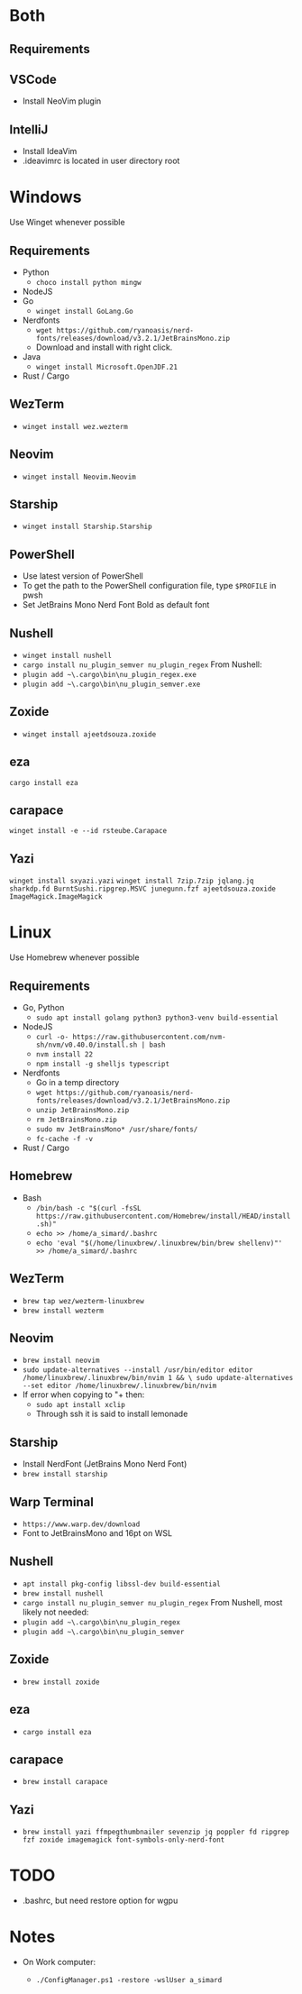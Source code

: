 # Both

## Requirements

## VSCode

- Install NeoVim plugin

## IntelliJ

- Install IdeaVim
- .ideavimrc is located in user directory root

# Windows

Use Winget whenever possible

## Requirements

- Python
  - `choco install python mingw`
- NodeJS
- Go
  - `winget install GoLang.Go`
- Nerdfonts
  - `wget https://github.com/ryanoasis/nerd-fonts/releases/download/v3.2.1/JetBrainsMono.zip`
  - Download and install with right click.
- Java
  - `winget install Microsoft.OpenJDF.21`
- Rust / Cargo

## WezTerm

- `winget install wez.wezterm`

## Neovim

- `winget install Neovim.Neovim`

## Starship

- `winget install Starship.Starship`

## PowerShell

- Use latest version of PowerShell
- To get the path to the PowerShell configuration file, type `$PROFILE` in pwsh
- Set JetBrains Mono Nerd Font Bold as default font

## Nushell

- `winget install nushell`
- `cargo install nu_plugin_semver nu_plugin_regex`
  From Nushell:
- `plugin add ~\.cargo\bin\nu_plugin_regex.exe`
- `plugin add ~\.cargo\bin\nu_plugin_semver.exe`

## Zoxide

- `winget install ajeetdsouza.zoxide`

## eza

`cargo install eza`

## carapace

`winget install -e --id rsteube.Carapace`

## Yazi

`winget install sxyazi.yazi`
`winget install 7zip.7zip jqlang.jq sharkdp.fd BurntSushi.ripgrep.MSVC junegunn.fzf ajeetdsouza.zoxide ImageMagick.ImageMagick`

# Linux

Use Homebrew whenever possible

## Requirements

- Go, Python
  - `sudo apt install golang python3 python3-venv build-essential`
- NodeJS
  - `curl -o- https://raw.githubusercontent.com/nvm-sh/nvm/v0.40.0/install.sh | bash`
  - `nvm install 22`
  - `npm install -g shelljs typescript`
- Nerdfonts
  - Go in a temp directory
  - `wget https://github.com/ryanoasis/nerd-fonts/releases/download/v3.2.1/JetBrainsMono.zip`
  - `unzip JetBrainsMono.zip`
  - `rm JetBrainsMono.zip`
  - `sudo mv JetBrainsMono* /usr/share/fonts/`
  - `fc-cache -f -v`
- Rust / Cargo

## Homebrew

- Bash
  - `/bin/bash -c "$(curl -fsSL https://raw.githubusercontent.com/Homebrew/install/HEAD/install.sh)"`
  - `echo >> /home/a_simard/.bashrc`
  - `echo 'eval "$(/home/linuxbrew/.linuxbrew/bin/brew shellenv)"' >> /home/a_simard/.bashrc`

## WezTerm

- `brew tap wez/wezterm-linuxbrew`
- `brew install wezterm`

## Neovim

- `brew install neovim`
- `sudo update-alternatives --install /usr/bin/editor editor /home/linuxbrew/.linuxbrew/bin/nvim 1 && \
sudo update-alternatives --set editor /home/linuxbrew/.linuxbrew/bin/nvim`
- If error when copying to "+ then:
  - `sudo apt install xclip`
  - Through ssh it is said to install lemonade

## Starship

- Install NerdFont (JetBrains Mono Nerd Font)
- `brew install starship`

## Warp Terminal

- `https://www.warp.dev/download`
- Font to JetBrainsMono and 16pt on WSL

## Nushell

- `apt install pkg-config libssl-dev build-essential`
- `brew install nushell`
- `cargo install nu_plugin_semver nu_plugin_regex`
  From Nushell, most likely not needed:
- `plugin add ~\.cargo\bin\nu_plugin_regex`
- `plugin add ~\.cargo\bin\nu_plugin_semver`

## Zoxide

- `brew install zoxide`

## eza

- `cargo install eza`

## carapace

- `brew install carapace`

## Yazi

- `brew install yazi ffmpegthumbnailer sevenzip jq poppler fd ripgrep fzf zoxide imagemagick font-symbols-only-nerd-font`

# TODO

- .bashrc, but need restore option for wgpu

# Notes

- On Work computer:

  - `./ConfigManager.ps1 -restore -wslUser a_simard`
